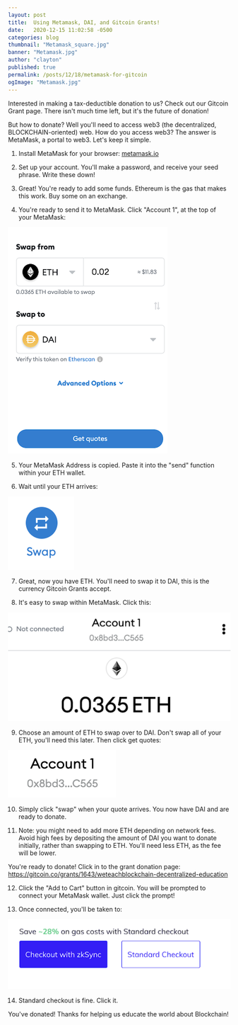 ```yaml
---
layout: post
title:  Using Metamask, DAI, and Gitcoin Grants!
date:   2020-12-15 11:02:58 -0500
categories: blog
thumbnail: "Metamask_square.jpg"  
banner: "Metamask.jpg"
author: "clayton" 
published: true
permalink: /posts/12/18/metamask-for-gitcoin
ogImage: "Metamask.jpg"
---
```

Interested in making a tax-deductible donation to us? Check out our Gitcoin Grant page. There isn't much time left, but it's the future of donation! 

But how to donate? Well you'll need to access web3 (the decentralized, BLOCKCHAIN-oriented) web. How do you access web3? The answer is MetaMask, a portal to web3. Let's keep it simple.

1. Install MetaMask for your browser: <a href="https://metamask.io/download.html" target="_blank">metamask.io</a>

2. Set up your account. You'll make a password, and receive your seed phrase. Write these down!

3. Great! You're ready to add some funds. Ethereum is the gas that makes this work. Buy some on an exchange.

4. You're ready to send it to MetaMask. Click "Account 1", at the top of your MetaMask:
<img class="tutorialImage" alt="MetaMaskTutorialTooltip" src="/assets/img/mm1.png">

5. Your MetaMask Address is copied. Paste it into the "send" function within your ETH wallet.

6. Wait until your ETH arrives:
<img class="tutorialImage" alt="MetaMaskTutorialTooltip" src="/assets/img/mm2.png">

7. Great, now you have ETH. You'll need to swap it to DAI, this is the currency Gitcoin Grants accept.

8. It's easy to swap within MetaMask. Click this:
<img class="tutorialImage" alt="MetaMaskTutorialTooltip" src="/assets/img/mm3.png">

9. Choose an amount of ETH to swap over to DAI. Don't swap all of your ETH, you'll need this later. Then click get quotes:
<img class="tutorialImage" alt="MetaMaskTutorialTooltip" src="/assets/img/mm4.png">

10. Simply click "swap" when your quote arrives. You now have DAI and are ready to donate.

11. Note: you might need to add more ETH depending on network fees. Avoid high fees by depositing the amount of DAI you want to donate initially, rather than swapping to ETH. You'll need less ETH, as the fee will be lower.

You're ready to donate! Click in to the grant donation page: https://gitcoin.co/grants/1643/weteachblockchain-decentralized-education

12. Click the "Add to Cart" button in gitcoin. You will be prompted to connect your MetaMask wallet. Just click the prompt!

13. Once connected, you'll be taken to:
<img class="tutorialImage" alt="MetaMaskTutorialTooltip" src="/assets/img/mm5.png">

14. Standard checkout is fine. Click it.

You've donated! Thanks for helping us educate the world about Blockchain!
